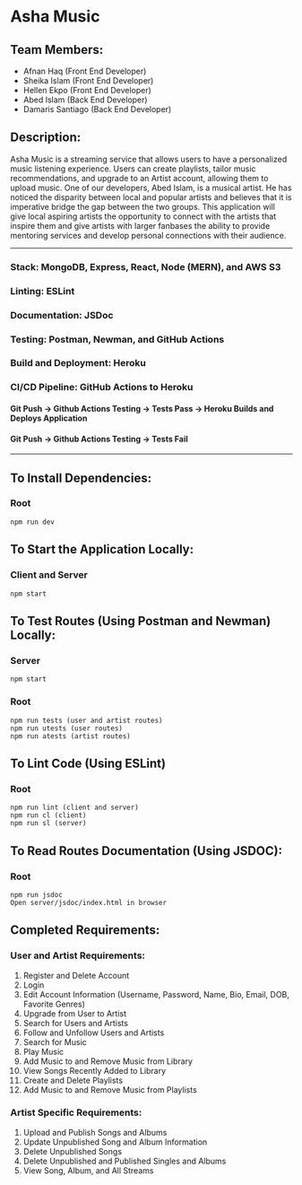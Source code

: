# Asha Music

## Team Members:
* Afnan Haq (Front End Developer) 
* Sheika Islam (Front End Developer)
* Hellen Ekpo (Front End Developer)
* Abed Islam (Back End Developer)
* Damaris Santiago (Back End Developer)

## Description:
Asha Music is a streaming service that allows users to have a personalized music listening experience. Users can create playlists, tailor music recommendations, and upgrade to an Artist account, allowing them to upload music. One of our developers, Abed Islam, is a musical artist. He has noticed the disparity between local and popular artists and believes that it is imperative bridge the gap between the two groups. This application will give local aspiring artists the opportunity to connect with the artists that inspire them and give artists with larger fanbases the ability to provide mentoring services and develop personal connections with their audience.

_________________
### Stack: MongoDB, Express, React, Node (MERN), and AWS S3
### Linting: ESLint
### Documentation: JSDoc
### Testing: Postman, Newman, and GitHub Actions
### Build and Deployment: Heroku
### CI/CD Pipeline: GitHub Actions to Heroku
#### Git Push &rarr; Github Actions Testing &rarr; Tests Pass &rarr; Heroku Builds and Deploys Application
#### Git Push &rarr; Github Actions Testing &rarr; Tests Fail
_________________
## To Install Dependencies:
### Root
    npm run dev

## To Start the Application Locally:
### Client and Server
    npm start

## To Test Routes (Using Postman and Newman) Locally:
### Server
    npm start

### Root
    npm run tests (user and artist routes)
    npm run utests (user routes)
    npm run atests (artist routes)

## To Lint Code (Using ESLint)
### Root
    npm run lint (client and server)
    npm run cl (client)
    npm run sl (server)

## To Read Routes Documentation (Using JSDOC):
### Root
    npm run jsdoc
    Open server/jsdoc/index.html in browser

## Completed Requirements:
### User and Artist Requirements:
1. Register and Delete Account
1. Login
1. Edit Account Information (Username, Password, Name, Bio, Email, DOB, Favorite Genres)
1. Upgrade from User to Artist
1. Search for Users and Artists
1. Follow and Unfollow Users and Artists
1. Search for Music
1. Play Music
1. Add Music to and Remove Music from Library
1. View Songs Recently Added to Library
1. Create and Delete Playlists
1. Add Music to and Remove Music from Playlists

### Artist Specific Requirements:
1. Upload and Publish Songs and Albums
1. Update Unpublished Song and Album Information
1. Delete Unpublished Songs
1. Delete Unpublished and Published Singles and Albums
1. View Song, Album, and All Streams

